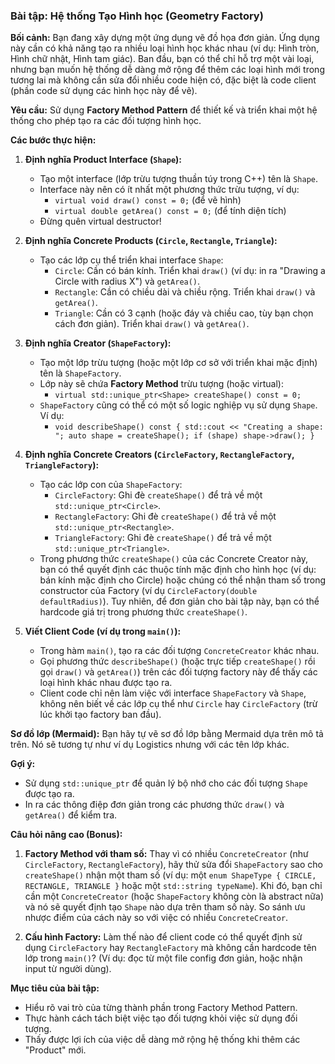 ### Bài tập: Hệ thống Tạo Hình học (Geometry Factory)

**Bối cảnh:**
Bạn đang xây dựng một ứng dụng vẽ đồ họa đơn giản. Ứng dụng này cần có khả năng tạo ra nhiều loại hình học khác nhau (ví dụ: Hình tròn, Hình chữ nhật, Hình tam giác). Ban đầu, bạn có thể chỉ hỗ trợ một vài loại, nhưng bạn muốn hệ thống dễ dàng mở rộng để thêm các loại hình mới trong tương lai mà không cần sửa đổi nhiều code hiện có, đặc biệt là code client (phần code sử dụng các hình học này để vẽ).

**Yêu cầu:**
Sử dụng **Factory Method Pattern** để thiết kế và triển khai một hệ thống cho phép tạo ra các đối tượng hình học.

**Các bước thực hiện:**

1.  **Định nghĩa Product Interface (`Shape`):**
    *   Tạo một interface (lớp trừu tượng thuần túy trong C++) tên là `Shape`.
    *   Interface này nên có ít nhất một phương thức trừu tượng, ví dụ:
        *   `virtual void draw() const = 0;` (để vẽ hình)
        *   `virtual double getArea() const = 0;` (để tính diện tích)
    *   Đừng quên virtual destructor!

2.  **Định nghĩa Concrete Products (`Circle`, `Rectangle`, `Triangle`):**
    *   Tạo các lớp cụ thể triển khai interface `Shape`:
        *   `Circle`: Cần có bán kính. Triển khai `draw()` (ví dụ: in ra "Drawing a Circle with radius X") và `getArea()`.
        *   `Rectangle`: Cần có chiều dài và chiều rộng. Triển khai `draw()` và `getArea()`.
        *   `Triangle`: Cần có 3 cạnh (hoặc đáy và chiều cao, tùy bạn chọn cách đơn giản). Triển khai `draw()` và `getArea()`.

3.  **Định nghĩa Creator (`ShapeFactory`):**
    *   Tạo một lớp trừu tượng (hoặc một lớp cơ sở với triển khai mặc định) tên là `ShapeFactory`.
    *   Lớp này sẽ chứa **Factory Method** trừu tượng (hoặc virtual):
        *   `virtual std::unique_ptr<Shape> createShape() const = 0;`
    *   `ShapeFactory` cũng có thể có một số logic nghiệp vụ sử dụng `Shape`. Ví dụ:
        *   `void describeShape() const { std::cout << "Creating a shape: "; auto shape = createShape(); if (shape) shape->draw(); }`

4.  **Định nghĩa Concrete Creators (`CircleFactory`, `RectangleFactory`, `TriangleFactory`):**
    *   Tạo các lớp con của `ShapeFactory`:
        *   `CircleFactory`: Ghi đè `createShape()` để trả về một `std::unique_ptr<Circle>`.
        *   `RectangleFactory`: Ghi đè `createShape()` để trả về một `std::unique_ptr<Rectangle>`.
        *   `TriangleFactory`: Ghi đè `createShape()` để trả về một `std::unique_ptr<Triangle>`.
    *   Trong phương thức `createShape()` của các Concrete Creator này, bạn có thể quyết định các thuộc tính mặc định cho hình học (ví dụ: bán kính mặc định cho Circle) hoặc chúng có thể nhận tham số trong constructor của Factory (ví dụ `CircleFactory(double defaultRadius)`). Tuy nhiên, để đơn giản cho bài tập này, bạn có thể hardcode giá trị trong phương thức `createShape()`.

5.  **Viết Client Code (ví dụ trong `main()`):**
    *   Trong hàm `main()`, tạo ra các đối tượng `ConcreteCreator` khác nhau.
    *   Gọi phương thức `describeShape()` (hoặc trực tiếp `createShape()` rồi gọi `draw()` và `getArea()`) trên các đối tượng factory này để thấy các loại hình khác nhau được tạo ra.
    *   Client code chỉ nên làm việc với interface `ShapeFactory` và `Shape`, không nên biết về các lớp cụ thể như `Circle` hay `CircleFactory` (trừ lúc khởi tạo factory ban đầu).

**Sơ đồ lớp (Mermaid):**
Bạn hãy tự vẽ sơ đồ lớp bằng Mermaid dựa trên mô tả trên. Nó sẽ tương tự như ví dụ Logistics nhưng với các tên lớp khác.

**Gợi ý:**
*   Sử dụng `std::unique_ptr` để quản lý bộ nhớ cho các đối tượng `Shape` được tạo ra.
*   In ra các thông điệp đơn giản trong các phương thức `draw()` và `getArea()` để kiểm tra.

**Câu hỏi nâng cao (Bonus):**

1.  **Factory Method với tham số:**
    Thay vì có nhiều `ConcreteCreator` (như `CircleFactory`, `RectangleFactory`), hãy thử sửa đổi `ShapeFactory` sao cho `createShape()` nhận một tham số (ví dụ: một `enum ShapeType { CIRCLE, RECTANGLE, TRIANGLE }` hoặc một `std::string typeName`).
    Khi đó, bạn chỉ cần một `ConcreteCreator` (hoặc `ShapeFactory` không còn là abstract nữa) và nó sẽ quyết định tạo `Shape` nào dựa trên tham số này. So sánh ưu nhược điểm của cách này so với việc có nhiều `ConcreteCreator`.

2.  **Cấu hình Factory:**
    Làm thế nào để client code có thể quyết định sử dụng `CircleFactory` hay `RectangleFactory` mà không cần hardcode tên lớp trong `main()`? (Ví dụ: đọc từ một file config đơn giản, hoặc nhận input từ người dùng).

**Mục tiêu của bài tập:**
*   Hiểu rõ vai trò của từng thành phần trong Factory Method Pattern.
*   Thực hành cách tách biệt việc tạo đối tượng khỏi việc sử dụng đối tượng.
*   Thấy được lợi ích của việc dễ dàng mở rộng hệ thống khi thêm các "Product" mới.